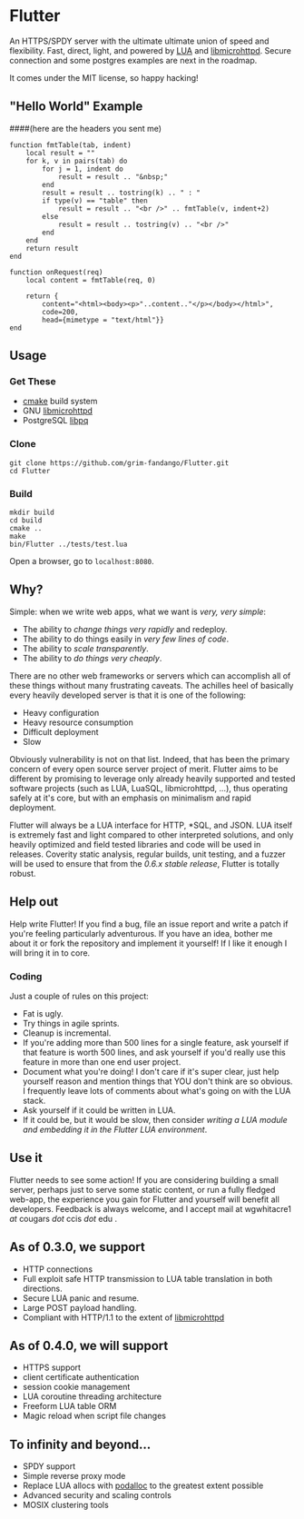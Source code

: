 # Flutter

An HTTPS/SPDY server with the ultimate ultimate union of speed and
flexibility. Fast, direct, light, and powered by [LUA](http://www.lua.org/) and
[libmicrohttpd](http://www.gnu.org/software/libmicrohttpd/). Secure connection
and some postgres examples are next in the roadmap.

It comes under the MIT license, so happy hacking!

## "Hello World" Example
####(here are the headers you sent me)

    function fmtTable(tab, indent)
        local result = ""
        for k, v in pairs(tab) do
            for j = 1, indent do
                result = result .. "&nbsp;"
            end
            result = result .. tostring(k) .. " : "
            if type(v) == "table" then
                result = result .. "<br />" .. fmtTable(v, indent+2)
            else
                result = result .. tostring(v) .. "<br />"
            end
        end
        return result
    end
    
    function onRequest(req)
        local content = fmtTable(req, 0)
    
        return {
            content="<html><body><p>"..content.."</p></body></html>",
            code=200,
            head={mimetype = "text/html"}}
    end

## Usage

### Get These

 - [cmake](http://www.cmake.org/) build system
 - GNU [libmicrohttpd](http://www.gnu.org/software/libmicrohttpd/)
 - PostgreSQL [libpq](http://www.postgresql.org/docs/9.4/static/libpq.html)

### Clone

    git clone https://github.com/grim-fandango/Flutter.git
    cd Flutter

### Build

    mkdir build
    cd build
    cmake ..
    make
    bin/Flutter ../tests/test.lua
    
Open a browser, go to `localhost:8080`.

## Why?
Simple: when we write web apps, what we want is _very, very simple_:

 - The ability to _change things very rapidly_ and redeploy.
 - The ability to do things easily in _very few lines of code_.
 - The ability to _scale transparently_.
 - The ability to _do things very cheaply_.

There are no other web frameworks or servers which can accomplish all of these things without many frustrating caveats. The achilles heel of basically every heavily developed server is that it is one of the following:

 - Heavy configuration
 - Heavy resource consumption
 - Difficult deployment
 - Slow

Obviously vulnerability is not on that list. Indeed, that has been the primary concern of every open source server project of merit. Flutter aims to be different by promising to leverage only already heavily supported and tested software projects (such as LUA, LuaSQL, libmicrohttpd, ...), thus operating safely at it's core, but with an emphasis on minimalism and rapid deployment.

Flutter will always be a LUA interface for HTTP, \*SQL, and JSON. LUA itself is extremely fast and light compared to other interpreted solutions, and only heavily optimized and field tested libraries and code will be used in releases. Coverity static analysis, regular builds, unit testing, and a fuzzer will be used to ensure that from the _0.6.x stable release_, Flutter is totally robust.

## Help out

Help write Flutter! If you find a bug, file an issue report and write a patch if you're feeling particularly adventurous. If you have an idea, bother me about it or fork the repository and implement it yourself! If I like it enough I will bring it in to core.

### Coding

Just a couple of rules on this project:

 - Fat is ugly.
 - Try things in agile sprints.
 - Cleanup is incremental.
 - If you're adding more than 500 lines for a single feature, ask yourself if that feature is worth 500 lines, and ask yourself if you'd really use this feature in more than one end user project.
 - Document what you're doing! I don't care if it's super clear, just help yourself reason and mention things that YOU don't think are so obvious. I frequently leave lots of comments about what's going on with the LUA stack.
 - Ask yourself if it could be written in LUA.
 - If it could be, but it would be slow, then consider _writing a LUA module and embedding it in the Flutter LUA environment_.

## Use it

Flutter needs to see some action! If you are considering building a small server, perhaps just to serve some static content, or run a fully fledged web-app, the experience you gain for Flutter and yourself will benefit all developers. Feedback is always welcome, and I accept mail at wgwhitacre1 _at_ cougars _dot_ ccis _dot_ edu .

## As of 0.3.0, we support

 - HTTP connections
 - Full exploit safe HTTP transmission to LUA table translation in both directions.
 - Secure LUA panic and resume.
 - Large POST payload handling.
 - Compliant with HTTP/1.1 to the extent of [libmicrohttpd](http://www.gnu.org/software/libmicrohttpd/)

## As of 0.4.0, we will support

 - HTTPS support
 - client certificate authentication
 - session cookie management
 - LUA coroutine threading architecture
 - Freeform LUA table ORM
 - Magic reload when script file changes

## To infinity and beyond...

 - SPDY support
 - Simple reverse proxy mode
 - Replace LUA allocs with [podalloc](https://github.com/grim-fandango/podalloc) to the greatest extent possible
 - Advanced security and scaling controls
 - MOSIX clustering tools
